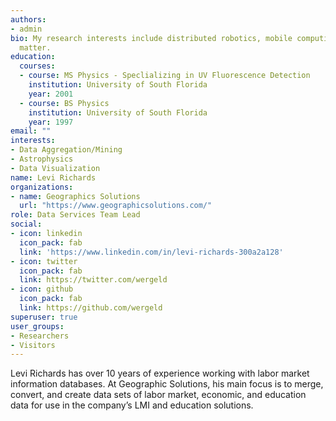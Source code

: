 ```yaml
---
authors:
- admin
bio: My research interests include distributed robotics, mobile computing and programmable
  matter.
education:
  courses:
  - course: MS Physics - Speclializing in UV Fluorescence Detection
    institution: University of South Florida
    year: 2001
  - course: BS Physics
    institution: University of South Florida
    year: 1997
email: ""
interests:
- Data Aggregation/Mining
- Astrophysics
- Data Visualization
name: Levi Richards
organizations:
- name: Geographics Solutions
  url: "https://www.geographicsolutions.com/"
role: Data Services Team Lead
social:
- icon: linkedin
  icon_pack: fab
  link: 'https://www.linkedin.com/in/levi-richards-300a2a128'
- icon: twitter
  icon_pack: fab
  link: https://twitter.com/wergeld
- icon: github
  icon_pack: fab
  link: https://github.com/wergeld
superuser: true
user_groups:
- Researchers
- Visitors
---
```


Levi Richards has over 10 years of experience working with labor market information databases.  At Geographic Solutions, his main focus is to merge, convert, and create data sets of labor market, economic, and education data for use in the company’s LMI and education solutions.

